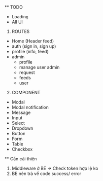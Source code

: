 \*\* TODO

- Loading
- All UI

1. ROUTES

- Home (Header feed)
- auth (sign in, sign up)
- profile (info, feed)
- admin
  - profile
  - manage user admin
  - request
  - feeds
  - user

2. COMPONENT

- Modal
- Modal notification
- Message
- Input
- Select
- Dropdown
- Button
- Form
- Table
- Checkbox

\*\* Cần cải thiện

1. Middleware ở BE -> Check token hợp lệ ko
2. BE nên trả về code success/ error
